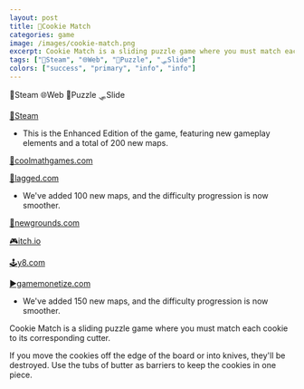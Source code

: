 ```yaml
---
layout: post
title: 🍪Cookie Match
categories: game
image: /images/cookie-match.png
excerpt: Cookie Match is a sliding puzzle game where you must match each cookie to its corresponding cutter.
tags: ["🦾Steam", "🌐Web", "🧩Puzzle", "🛷Slide"]
colors: ["success", "primary", "info", "info"]
---
```


<span class="badge badge-success">🦾Steam</span>
<span class="badge badge-primary">🌐Web</span>
<span class="badge badge-info">🧩Puzzle</span>
<span class="badge badge-info">🛷Slide</span>

<a href="https://store.steampowered.com/app/2268310/Cookie_Match_Enhanced_Edition/" class="btn btn-primary btn-lg">🦾Steam</a>
- This is the Enhanced Edition of the game, featuring new gameplay elements and a total of 200 new maps.

<a href="https://www.coolmathgames.com/0-cookie-match" class="btn btn-primary btn-lg">🧮coolmathgames.com</a>

<a href="https://lagged.com/play/6069/" class="btn btn-primary btn-lg">🎯lagged.com</a>
- We've added 100 new maps, and the difficulty progression is now smoother.

<a href="https://www.newgrounds.com/portal/view/865946" class="btn btn-primary btn-lg">🎨newgrounds.com</a>

<a href="https://sublevelgames.itch.io/cookie-match" class="btn btn-primary btn-lg">🎮itch.io</a>

<a href="https://y8.com/games/cookie_match" class="btn btn-primary btn-lg">🕹️y8.com</a>

<a href="https://gamemonetize.com/cookie-match-game" class="btn btn-primary btn-lg">▶️gamemonetize.com</a>
- We've added 150 new maps, and the difficulty progression is now smoother.

Cookie Match is a sliding puzzle game where you must match each cookie to its corresponding cutter.

If you move the cookies off the edge of the board or into knives, they'll be destroyed. Use the tubs of butter as barriers to keep the cookies in one piece.
